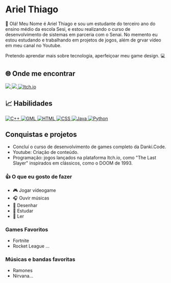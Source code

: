 
# Ariel Thiago

📱 Olá! Meu Nome é Ariel Thiago e sou um estudante do terceiro ano  do ensino médio da escola Sesi, e estou realizando o curso de desenvolvimento de sistemas em parceria com o Senai. No memento eu estou estudando e trabalhando em projetos de jogos, além de grvar vídeo em meu canal no Youtube.

Pretendo aprendar mais sobre tecnologia, aperfeiçoar meu game design. 💻
## 🌐 Onde me encontrar

<div>
<a href="https://www.youtube.com/@neon_charger80" target="_blank"> <img loading="lazy" src="https://img.shields.io/badge/YouTube-FF0000?style=for-the-badge&logo=youtube&logoColor=white">
  </a> 

<a href="mailto:arielneonretro@gmail.com">
  <img loading="lazy" src="https://img.shields.io/badge/Gmail-D14836?style=for-the-badge&logo=gmail&logoColor=white" target="_blank">
</a>

<a href="https://neowizardgang.itch.io" target="_blank">
  <img loading="lazy" src="https://img.shields.io/badge/Itch.io-333333?style=for-the-badge&logo=itch.io&logoColor=white" alt="Itch.io">
</a>
</div>

##  📈 Habilidades

<a href="https://isocpp.org" target="_blank">
  <img loading="lazy" src="https://img.shields.io/badge/C%2B%2B-00599C?style=for-the-badge&logo=c%2B%2B&logoColor=white" alt="C++">
</a>

<a href="https://www.yoyogames.com/gml" target="_blank">
  <img loading="lazy" src="https://img.shields.io/badge/GML-000000?style=for-the-badge&logo=game-maker&logoColor=white" alt="GML">
</a>

<a href="https://developer.mozilla.org/en-US/docs/Web/HTML" target="_blank">
  <img loading="lazy" src="https://img.shields.io/badge/HTML-E34F26?style=for-the-badge&logo=html5&logoColor=white" alt="HTML">
</a>

<a href="https://developer.mozilla.org/en-US/docs/Web/CSS" target="_blank">
  <img loading="lazy" src="https://img.shields.io/badge/CSS-1572B6?style=for-the-badge&logo=css3&logoColor=white" alt="CSS">
</a>

<a href="https://www.java.com" target="_blank">
  <img loading="lazy" src="https://img.shields.io/badge/Java-007396?style=for-the-badge&logo=java&logoColor=white" alt="Java">
</a>

<a href="https://www.python.org" target="_blank">
  <img loading="lazy" src="https://img.shields.io/badge/Python-3776AB?style=for-the-badge&logo=python&logoColor=white" alt="Python">
</a>

## Conquistas e projetos

* Concluí o curso de desenvolvimento de games completo da Danki.Code.
* Youtube: Criação de conteúdo.
* Programação: jogos lançados na plataforma Itch.io, como "The Last Slayer" inspirados em clássicos, como o DOOM de 1993.

### 👍 O que eu gosto de fazer

* 🎮 Jogar vídeogame
* 🎧 Ouvir músicas
* 🎨 Desenhar
* 📄 Estudar
* 📜 Ler

### Games Favoritos

* Fortnite
* Rocket League
...

### Músicas e bandas favoritas

* Ramones
* Nirvana...

